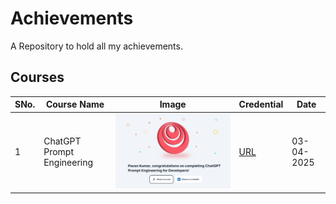 # Achievements
A Repository to hold all my achievements.

## Courses
| SNo. | Course Name | Image | Credential | Date |
| ----------- | ----------- | ---------- | ---- | ---- |
| 1 | ChatGPT Prompt Engineering | ![image](assets/1.png)| [URL](https://learn.deeplearning.ai/accomplishments/a4f81ff4-330b-42f8-b923-91e6c2685452?usp=sharing) | 03-04-2025 | 

